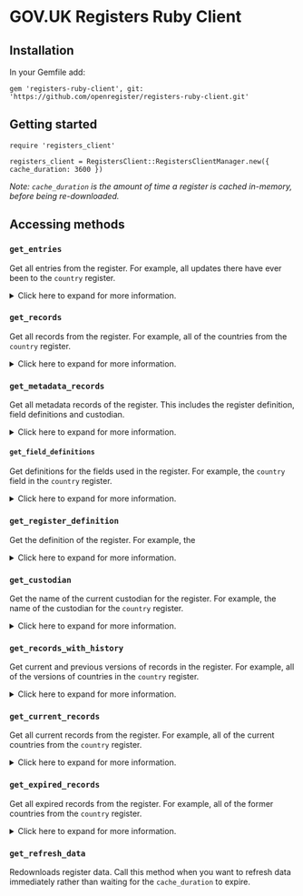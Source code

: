 # GOV.UK Registers Ruby Client

## Installation
In your Gemfile add:
```
gem 'registers-ruby-client', git: 'https://github.com/openregister/registers-ruby-client.git'
```
## Getting started 

```
require 'registers_client'

registers_client = RegistersClient::RegistersClientManager.new({ cache_duration: 3600 })
```

_Note: `cache_duration`  is the amount of time a register is cached in-memory, before being re-downloaded._

## Accessing methods 

### `get_entries`

Get all entries from the register. For example, all updates there have ever been to the `country` register.

<details>
<summary>
Click here to expand for more information.
</summary>

 
Example usage:

```register_data = registers_client.get_register 'country', 'beta'

register_data.get_entries.first[:item]

```

Expected output:

```{"citizen-names"=>"Soviet citizen", "country"=>"SU", "end-date"=>"1991-12-25", "name"=>"USSR", "official-name"=>"Union of Soviet Socialist Republics"}

```
</details>

### `get_records`

Get all records from the register. For example, all of the countries from the `country` register.

<details>
<summary>
Click here to expand for more information.
</summary>

Example usage:

```register_data = registers_client.get_register 'country', 'beta'

register_data.get_records.first[:item]

```

Expected output:

```{"citizen-names"=>"Soviet citizen", "country"=>"SU", "end-date"=>"1991-12-25", "name"=>"USSR", "official-name"=>"Union of Soviet Socialist Republics"}

```

</details>

### `get_metadata_records`

Get all metadata records of the register. This includes the register definition, field definitions and custodian. 

<details>
<summary>
Click here to expand for more information.
</summary>

Example usage:

```register_data = registers_client.get_register 'country', 'beta'

register_data.get_metadata_records.first[:item]

```

Expected output:

```{"name"=>"country"}

```
</details>

#### `get_field_definitions`

Get definitions for the fields used in the register. For example, the `country` field in the `country` register.

<details>
<summary>
Click here to expand for more information.
</summary>

Example usage:

```register_data = registers_client.get_register 'country', 'beta'

register_data.get_field_definitions.first[:item]

```

Expected output:

```{"cardinality"=>"1", "datatype"=>"string", "field"=>"country", "phase"=>"beta", "register"=>"country", "text"=>"The country's 2-letter ISO 3166-2 alpha2 code."}

```

</details>

### `get_register_definition`

Get the definition of the register. For example, the 

<details>
<summary>
Click here to expand for more information.
</summary>

Example usage:

```register_data = registers_client.get_register 'country', 'beta'

register_data.get_register_definition.to_json

```

Expected output:

```{"key":"register:country","entry_number":229,"timestamp":"2016-08-04T14:45:41Z","hash":"sha-256:610bde42d3ae2ed3dd829263fe461542742a10ca33865d96d31ae043b242c300","item":{"fields":["country","name","official-name","citizen-names","start-date","end-date"],"phase":"beta","register":"country","registry":"foreign-commonwealth-office","text":"British English-language names and descriptive terms for countries"}}

```

</details>

### `get_custodian`

Get the name of the current custodian for the register. For example, the name of the custodian for the `country` register.

<details>
<summary>
Click here to expand for more information.
</summary>

Example usage:

```register_data = registers_client.get_register 'country', 'beta'

register_data.get_custodian[:item]['custodian']

```

Expected output:

```David de Silva

```

</details>

### `get_records_with_history`

Get current and previous versions of records in the register. For example, all of the versions of countries in the `country` register. 

<details>
<summary>
Click here to expand for more information.
</summary>

Example usage:

```register_data = registers_client.get_register 'country', 'beta'

germany = register_data.get_records_with_history.find { |r|  r[:key] == 'DE'  }
puts germany.to_json

```

Expected output:

```{"key":"DE","records":[{"key":"DE","entry_number":234,"timestamp":"2016-04-05T13:23:05Z","hash":"sha-256:e03f97c2806206cdc2cc0f393d09b18a28c6f3e6218fc8c6f3aa2fdd7ef9d625","item":{"citizen-names":"West German","country":"DE","end-date":"1990-10-02","name":"West Germany","official-name":"Federal Republic of Germany"}},{"key":"DE","entry_number":303,"timestamp":"2016-04-05T13:23:05Z","hash":"sha-256:747dbb718cb9f9799852e7bf698c499e6b83fb1a46ec06dbd6087f35c1e955cc","item":{"citizen-names":"German","country":"DE","name":"Germany","official-name":"The Federal Republic of Germany","start-date":"1990-10-03"}}]}

```

</details>

### `get_current_records`

Get all current records from the register. For example, all of the current countries from the `country` register. 

<details>
<summary>
Click here to expand for more information.
</summary>

Example usage:

```register_data = registers_client.get_register 'country', 'beta'

register_data.get_current_records.first[:item]

```

Expected output:

```{"citizen-names"=>"German", "country"=>"DE", "name"=>"Germany", "official-name"=>"The Federal Republic of Germany", "start-date"=>"1990-10-03"}

```

</details>

### `get_expired_records`

Get all expired records from the register. For example, all of the former countries from the `country` register.

<details>
<summary>
Click here to expand for more information.
</summary>

Example usage:

```register_data = registers_client.get_register 'country', 'beta'

register_data.get_expired_records.first[:item]

```

Expected output:

```{"citizen-names"=>"Soviet citizen", "country"=>"SU", "end-date"=>"1991-12-25", "name"=>"USSR", "official-name"=>"Union of Soviet Socialist Republics"}

```

</details>

### `get_refresh_data`

Redownloads register data. Call this method when you want to refresh data immediately rather than waiting for the `cache_duration` to expire.






